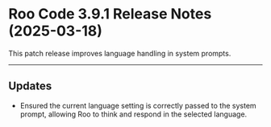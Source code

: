 # Roo Code 3.9.1 Release Notes (2025-03-18)

This patch release improves language handling in system prompts.

---

## Updates

*   Ensured the current language setting is correctly passed to the system prompt, allowing Roo to think and respond in the selected language.